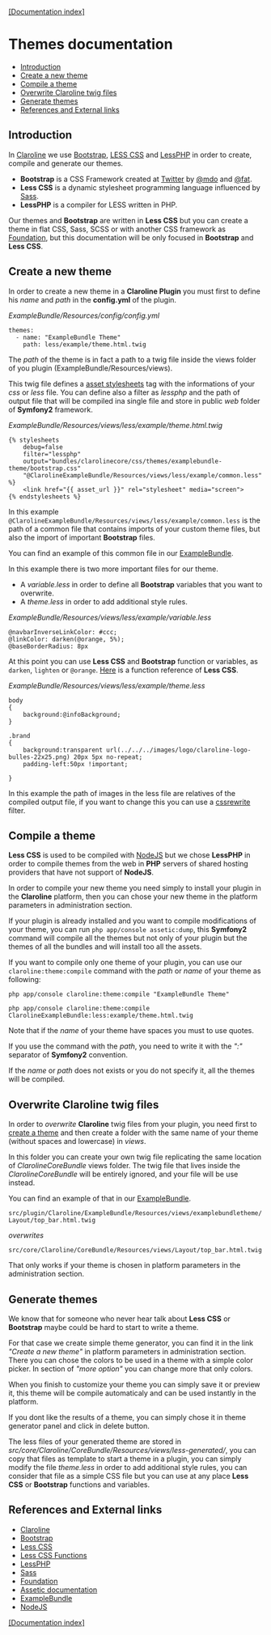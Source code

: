 [[Documentation index]][index_path]

# Themes documentation #

- [Introduction](#introduction)
- [Create a new theme](#newtheme)
- [Compile a theme](#compiletheme)
- [Overwrite Claroline twig files](#overwrite)
- [Generate themes](#generate)
- [References and External links](#references)

## <a id="introduction"></a>Introduction ##

In [Claroline][claroline] we use [Bootstrap][bootstrap], [LESS CSS][lesscss] and [LessPHP][lessphp] in order to create, compile and generate our themes.

- **Bootstrap** is a CSS Framework created at [Twitter][twitter] by [@mdo][mdo] and [@fat][fat].
- **Less CSS** is a dynamic stylesheet programming language influenced by [Sass][sass].
- **LessPHP** is a compiler for LESS written in PHP.

Our themes and **Bootstrap** are written in **Less CSS** but you can create a theme in flat CSS, Sass, SCSS or with another CSS framework as [Foundation][foundation], but this documentation will be only focused in **Bootstrap** and **Less CSS**.

## <a id="newtheme"></a>Create a new theme ##

In order to create a new theme in a **Claroline Plugin** you must first to define his *name* and *path* in the **config.yml** of the plugin.

*ExampleBundle/Resources/config/config.yml*

    themes:
      - name: "ExampleBundle Theme"
        path: less/example/theme.html.twig

The *path* of the theme is in fact a path to a twig file inside the views folder of you plugin (ExampleBundle/Resources/views).

This twig file defines a [asset stylesheets][assets] tag with the informations of your *css* or *less* file. You can define also a filter as *lessphp* and the path of output file that will be compiled ina single file and store in public *web* folder of **Symfony2** framework.

*ExampleBundle/Resources/views/less/example/theme.html.twig*

    {% stylesheets
        debug=false
        filter="lessphp"
        output="bundles/clarolinecore/css/themes/examplebundle-theme/bootstrap.css"
        "@ClarolineExampleBundle/Resources/views/less/example/common.less"
    %}
        <link href="{{ asset_url }}" rel="stylesheet" media="screen">
    {% endstylesheets %}

In this example `@ClarolineExampleBundle/Resources/views/less/example/common.less` is the path of a common file that contains imports of your custom theme files, but also the import of important **Bootstrap** files.

You can find an example of this common file in our [ExampleBundle][examplebundle].

In this example there is two more important files for our theme.

- A *variable.less* in order to define all **Bootstrap** variables that you want to overwrite.
- A *theme.less* in order to add additional style rules.

*ExampleBundle/Resources/views/less/example/variable.less*

    @navbarInverseLinkColor: #ccc;
    @linkColor: darken(@orange, 5%);
    @baseBorderRadius: 8px

At this point you can use **Less CSS** and **Bootstrap** function or variables, as `darken`, `lighten` or `@orange`.
[Here][lesscssfunction] is a function reference of **Less CSS**.

*ExampleBundle/Resources/views/less/example/theme.less*

    body
    {
        background:@infoBackground;
    }

    .brand
    {
        background:transparent url(../../../images/logo/claroline-logo-bulles-22x25.png) 20px 5px no-repeat;
        padding-left:50px !important;

    }

In this example the path of images in the less file are relatives of the compiled output file, if you want to change this you can use a [cssrewrite][assets] filter.

## <a id="compiletheme"></a>Compile a theme ##

**Less CSS** is used to be compiled with [NodeJS][nodejs] but we chose **LessPHP** in order to compile themes from the web in **PHP** servers of shared hosting providers that have not support of **NodeJS**.

In order to compile your new theme you need simply to install your plugin in the **Claroline** platform, then you can chose your new theme in the platform parameters in administration section.

If your plugin is already installed and you want to compile modifications of your theme, you can run `php app/console assetic:dump`, this **Symfony2** command will compile all the themes but not only of your plugin but the themes of all the bundles and will install too all the assets.

If you want to compile only one theme of your plugin, you can use our `claroline:theme:compile` command with the *path* or *name* of your theme as following:

`php app/console claroline:theme:compile "ExampleBundle Theme"`

`php app/console claroline:theme:compile ClarolineExampleBundle:less:example/theme.html.twig`

Note that if the *name* of your theme have spaces you must to use quotes.

If you use the command with the *path*, you need to write it with the *":"* separator of **Symfony2** convention.

If the *name* or *path* does not exists or you do not specify it, all the themes will be compiled.

## <a id="overwrite"></a>Overwrite Claroline twig files ##

In order to *overwrite* **Claroline** twig files from your plugin, you need first to [create a theme](#newtheme) and then create a folder with the same name of your theme (without spaces and lowercase) in *views*.

In this folder you can create your own twig file replicating the same location of *ClarolineCoreBundle* views folder. The twig file that lives inside the *ClarolineCoreBundle* will be entirely ignored, and your file will be use instead.

You can find an example of that in our [ExampleBundle][examplebundle].

`src/plugin/Claroline/ExampleBundle/Resources/views/examplebundletheme/Layout/top_bar.html.twig`

*overwrites*

`src/core/Claroline/CoreBundle/Resources/views/Layout/top_bar.html.twig`

That only works if your theme is chosen in platform parameters in the administration section.

## <a id="generate"></a>Generate themes ##

We know that for someone who never hear talk about **Less CSS** or **Bootstrap** maybe could be hard to start to write a theme.

For that case we create simple theme generator, you can find it in the link *"Create a new theme"* in platform parameters in administration section. There you can chose the colors to be used in a theme with a simple color picker. In section of *"more option"* you can change more that only colors.

When you finish to customize your theme you can simply save it or preview it, this theme will be compile automaticaly and can be used instantly in the platform.

If you dont like the results of a theme, you can simply chose it in theme generator panel and click in delete button.

The less files of your generated theme are stored in *src/core/Claroline/CoreBundle/Resources/views/less-generated/*, you can copy that files as template to start a theme in a plugin, you can simply modify the file *theme.less* in order to add additional style rules, you can consider that file as a simple CSS file but you can use at any place **Less CSS** or **Bootstrap** functions and variables.

## <a id="references"></a>References and External links ##

- [Claroline][claroline]
- [Bootstrap][bootstrap]
- [Less CSS][lesscss]
- [Less CSS Functions][lesscssfunction]
- [LessPHP][lessphp]
- [Sass][sass]
- [Foundation][foundation]
- [Assetic documentation][assets]
- [ExampleBundle][examplebundle]
- [NodeJS][nodejs]

[[Documentation index]][index_path]


[index_path]: ../index.md
[claroline]: http://www.claroline.net
[bootstrap]: http://twitter.github.io/bootstrap/
[lesscss]: http://lesscss.org/
[lessphp]: http://leafo.net/lessphp/
[twitter]: https://twitter.com
[mdo]: https://twitter.com/mdo
[fat]: https://twitter.com/fat
[sass]: http://sass-lang.com/
[foundation]: http://foundation.zurb.com/
[assets]: http://symfony.com/doc/current/cookbook/assetic/asset_management.html
[examplebundle]: https://github.com/claroline/ExampleBundle
[lesscssfunction]: http://lesscss.org/#reference
[nodejs]: http://nodejs.org/
